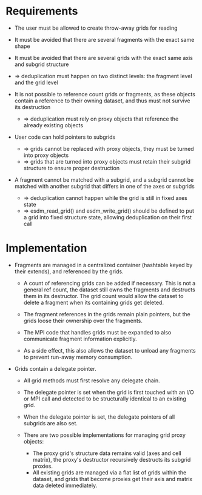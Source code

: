 Requirements
============

  * The user must be allowed to create throw-away grids for reading

  * It must be avoided that there are several fragments with the exact same shape

  * It must be avoided that there are several grids with the exact same axis and subgrid structure

  * => deduplication must happen on two distinct levels: the fragment level and the grid level

  * It is not possible to reference count grids or fragments, as these objects contain a reference to their owning dataset, and thus must not survive its destruction
      * => deduplication must rely on proxy objects that reference the already existing objects

  * User code can hold pointers to subgrids
      * => grids cannot be replaced with proxy objects, they must be turned into proxy objects
      * => grids that are turned into proxy objects must retain their subgrid structure to ensure proper destruction

  * A fragment cannot be matched with a subgrid, and a subgrid cannot be matched with another subgrid that differs in one of the axes or subgrids
      * => deduplication cannot happen while the grid is still in fixed axes state
      * => esdm_read_grid() and esdm_write_grid() should be defined to put a grid into fixed structure state, allowing deduplication on their first call



Implementation
==============

  * Fragments are managed in a centralized container (hashtable keyed by their extends), and referenced by the grids.

      * A count of referencing grids can be added if necessary.
        This is not a general ref count, the dataset still owns the fragments and destructs them in its destructor.
        The grid count would allow the dataset to delete a fragment when its containing grids get deleted.

      * The fragment references in the grids remain plain pointers, but the grids loose their ownership over the fragments.

      * The MPI code that handles grids must be expanded to also communicate fragment information explicitly.

      * As a side effect, this also allows the dataset to unload any fragments to prevent run-away memory consumption.


  * Grids contain a delegate pointer.

      * All grid methods must first resolve any delegate chain.

      * The delegate pointer is set when the grid is first touched with an I/O or MPI call and detected to be structurally identical to an existing grid.

      * When the delegate pointer is set, the delegate pointers of all subgrids are also set.

      * There are two possible implementations for managing grid proxy objects:
          * The proxy grid's structure data remains valid (axes and cell matrix), the proxy's destructor recursively destructs its subgrid proxies.
          * All existing grids are managed via a flat list of grids within the dataset, and grids that become proxies get their axis and matrix data deleted immediately.
